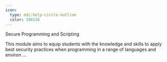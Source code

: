 ```yaml
---
icon:
  type: mdi:help-circle-outline
  color: 398126
---
```

Secure Programming and Scripting

This module aims to equip students with the knowledge and skills to apply best security practices when programming in a range of languages and environ ... 
